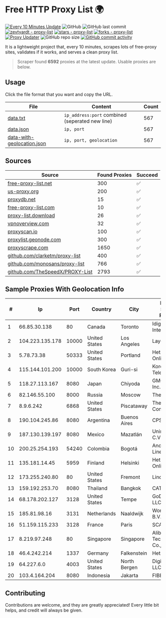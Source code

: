 
# Free HTTP Proxy List 🌍

[![Every 10 Minutes Update](https://github.com/mertguvencli/http-proxy-list/actions/workflows/main.yml/badge.svg?branch=main)](https://github.com/mertguvencli/http-proxy-list/actions/workflows/main.yml)
![GitHub](https://img.shields.io/github/license/mertguvencli/http-proxy-list)
![GitHub last commit](https://img.shields.io/github/last-commit/mertguvencli/http-proxy-list)
[![zevtyardt - proxy-list](https://img.shields.io/static/v1?label=zevtyardt&message=proxy-list&color=blue&logo=github)](https://github.com/zevtyardt/proxy-list "Go to GitHub repo")
[![stars - proxy-list](https://img.shields.io/github/stars/zevtyardt/proxy-list?style=social)](https://github.com/zevtyardt/proxy-list)
[![forks - proxy-list](https://img.shields.io/github/forks/zevtyardt/proxy-list?style=social)](https://github.com/zevtyardt/proxy-list)
[![Proxy Updater](https://github.com/zevtyardt/proxy-list/workflows/Proxy%20Updater/badge.svg)](https://github.com/zevtyardt/proxy-list/actions?query=workflow:"Proxy+Updater")
![GitHub repo size](https://img.shields.io/github/repo-size/zevtyardt/proxy-list)
[![GitHub commit activity](https://img.shields.io/github/commit-activity/m/zevtyardt/proxy-list?logo=commits)](https://github.com/zevtyardt/proxy-list/commits/main)

It is a lightweight project that, every 10 minutes, scrapes lots of free-proxy sites, validates if it works, and serves a clean proxy list.

> Scraper found **6592** proxies at the latest update. Usable proxies are below.

## Usage

Click the file format that you want and copy the URL.

|File|Content|Count|
|----|-------|-----|
|[data.txt](https://raw.githubusercontent.com/mertguvencli/http-proxy-list/main/proxy-list/data.txt)|`ip_address:port` combined (seperated new line)|567|
|[data.json](https://raw.githubusercontent.com/mertguvencli/http-proxy-list/main/proxy-list/data.json)|`ip, port`|567|
|[data-with-geolocation.json](https://raw.githubusercontent.com/mertguvencli/http-proxy-list/main/proxy-list/data-with-geolocation.json)|`ip, port, geolocation`|567|

## Sources

|Source|Found Proxies|Succeed|
|------|-------------|-------|
|[free-proxy-list.net](https://free-proxy-list.net)|300|✅|
|[us-proxy.org](https://www.us-proxy.org)|200|✅|
|[proxydb.net](http://proxydb.net)|15|✅|
|[free-proxy-list.com](https://free-proxy-list.com/?page=&port=&type%5B%5D=http&type%5B%5D=https&up_time=0&search=Search)|10|✅|
|[proxy-list.download](https://www.proxy-list.download/HTTP)|26|✅|
|[vpnoverview.com](https://vpnoverview.com/privacy/anonymous-browsing/free-proxy-servers)|32|✅|
|[proxyscan.io](https://www.proxyscan.io)|100|✅|
|[proxylist.geonode.com](https://proxylist.geonode.com/api/proxy-list?limit=300&page=1&sort_by=lastChecked&sort_type=desc&protocols=http,https)|300|✅|
|[proxyscrape.com](https://api.proxyscrape.com/v2/?request=displayproxies&protocol=http&timeout=10000&country=all&ssl=all&anonymity=all)|1650|✅|
|[github.com/clarketm/proxy-list](https://raw.githubusercontent.com/clarketm/proxy-list/master/proxy-list-raw.txt)|400|✅|
|[github.com/monosans/proxy-list](https://raw.githubusercontent.com/monosans/proxy-list/main/proxies/http.txt)|766|✅|
|[github.com/TheSpeedX/PROXY-List](https://raw.githubusercontent.com/TheSpeedX/PROXY-List/master/http.txt)|2793|✅|


## Sample Proxies With Geolocation Info

|#|Ip|Port|Country|City|Internet Service Provider|
|-|--|----|-------|----|-------------------------|
|1|66.85.30.138|80|Canada|Toronto|Idigital Internet Inc.|
|2|104.223.135.178|10000|United States|Los Angeles|LayerHost|
|3|5.78.73.38|50333|United States|Portland|Hetzner Online GmbH|
|4|115.144.101.200|10000|South Korea|Guri-si|Korea Telecom|
|5|118.27.113.167|8080|Japan|Chiyoda|GMO Internet, Inc.|
|6|82.146.55.100|8000|Russia|Moscow|TheFirst|
|7|8.9.6.242|6868|United States|Piscataway|The Constant Company, LLC|
|8|190.104.245.86|8080|Argentina|Buenos Aires|CPS|
|9|187.130.139.197|8080|Mexico|Mazatlán|Uninet S.A. de C.V.|
|10|200.25.254.193|54240|Colombia|Bogotá|Andinet ON Line|
|11|135.181.14.45|5959|Finland|Helsinki|Hetzner Online GmbH|
|12|173.255.240.80|80|United States|Fremont|Linode, LLC|
|13|159.192.253.70|8080|Thailand|Bangkok|CAT-BB|
|14|68.178.202.127|3128|United States|Tempe|GoDaddy.com, LLC|
|15|185.81.98.16|3131|Netherlands|Naaldwijk|WorldStream B.V.|
|16|51.159.115.233|3128|France|Paris|SCALEWAY|
|17|8.219.97.248|80|Singapore|Singapore|Alibaba (US) Technology Co., Ltd.|
|18|46.4.242.214|1337|Germany|Falkenstein|Hetzner|
|19|64.227.6.0|4003|United States|North Bergen|DigitalOcean, LLC|
|20|103.4.164.204|8080|Indonesia|Jakarta|FIBERNET|



## Contributing

Contributions are welcome, and they are greatly appreciated! Every
little bit helps, and credit will always be given.

